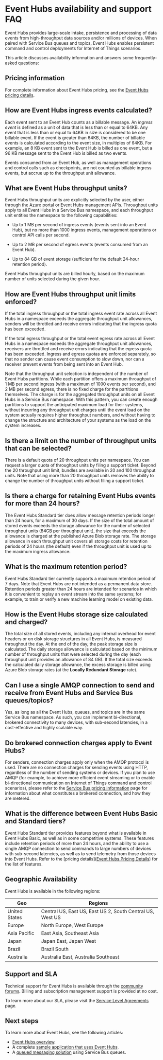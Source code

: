 <properties 
   pageTitle="Event Hubs availability and support | Microsoft Azure"
   description="Event Hubs availability and support FAQ."
   services="event-hubs"
   documentationCenter="na"
   authors="sethmanheim"
   manager="timlt"
   editor="" />
<tags 
   ms.service="event-hubs"
   ms.devlang="na"
   ms.topic="article"
   ms.tgt_pltfrm="na"
   ms.workload="tbd"
   ms.date="10/07/2015"
   ms.author="sethm" />

# Event Hubs availability and support FAQ

Event Hubs provides large-scale intake, persistence and processing of data events from high-throughput data sources and/or millions of devices. When paired with Service Bus queues and topics, Event Hubs enables persistent command and control deployments for Internet of Things scenarios.

This article discusses availability information and answers some frequently-asked questions:

## Pricing information

For complete information about Event Hubs pricing, see the [Event Hubs pricing details](http://azure.microsoft.com/pricing/details/event-hubs/).

## How are Event Hubs ingress events calculated?

Each event sent to an Event Hub counts as a billable message. An *ingress event* is defined as a unit of data that is less than or equal to 64KB. Any event that is less than or equal to 64KB in size is considered to be one billable event. If the event is greater than 64KB, the number of billable events is calculated according to the event size, in multiples of 64KB. For example, an 8 KB event sent to the Event Hub is billed as one event, but a 96 KB message sent to the Event Hub is billed as two events.

Events consumed from an Event Hub, as well as management operations and control calls such as checkpoints, are not counted as billable ingress events, but accrue up to the throughput unit allowance.

## What are Event Hubs throughput units?

Event Hubs throughput units are explicitly selected by the user, either through the Azure portal or Event Hubs management APIs. Throughput units apply to all Event Hubs in a Service Bus namespace, and each throughput unit entitles the namespace to the following capabilities:

- Up to 1 MB per second of ingress events (events sent into an Event Hub), but no more than 1000 ingress events, management operations or control API calls per second.

- Up to 2 MB per second of egress events (events consumed from an Event Hub).

- Up to 84 GB of event storage (sufficient for the default 24-hour retention period).

Event Hubs throughput units are billed hourly, based on the maximum number of units selected during the given hour.

## How are Event Hubs throughput unit limits enforced?

If the total ingress throughput or the total ingress event rate across all Event Hubs in a namespace exceeds the aggregate throughput unit allowances, senders will be throttled and receive errors indicating that the ingress quota has been exceeded.

If the total egress throughput or the total event egress rate across all Event Hubs in a namespace exceeds the aggregate throughput unit allowances, receivers are throttled and receive errors indicating that the egress quota has been exceeded. Ingress and egress quotas are enforced separately, so that no sender can cause event consumption to slow down, nor can a receiver prevent events from being sent into an Event Hub.

Note that the throughput unit selection is independent of the number of Event Hubs partitions. While each partition offers a maximum throughput of 1 MB per second ingress (with a maximum of 1000 events per second), and 2 MB per second egress, there is no fixed charge for the partitions themselves. The charge is for the aggregated throughput units on all Event Hubs in a Service Bus namespace. With this pattern, you can create enough partitions to support the anticipated maximum load for their systems, without incurring any throughput unit charges until the event load on the system actually requires higher throughput numbers, and without having to change the structure and architecture of your systems as the load on the system increases.

## Is there a limit on the number of throughput units that can be selected?

There is a default quota of 20 throughput units per namespace. You can request a larger quota of throughput units by filing a support ticket. Beyond the 20 throughput unit limit, bundles are available in 20 and 100 throughput units. Note that using more than 20 throughput units removes the ability to change the number of throughput units without filing a support ticket.

## Is there a charge for retaining Event Hubs events for more than 24 hours?

The Event Hubs Standard tier does allow message retention periods longer than 24 hours, for a maximum of 30 days. If the size of the total amount of stored events exceeds the storage allowance for the number of selected throughput units (84GB per throughput unit), the size that exceeds the allowance is charged at the published Azure Blob storage rate. The storage allowance in each throughput unit covers all storage costs for retention periods of 24 hours (the default) even if the throughput unit is used up to the maximum ingress allowance.

## What is the maximum retention period?

Event Hubs Standard tier currently supports a maximum retention period of 7 days. Note that Event Hubs are not intended as a permanent data store. Retention periods greater than 24 hours are intended for scenarios in which it is convenient to replay an event stream into the same systems; for example, to train or verify a new machine learning model on existing data.

## How is the Event Hubs storage size calculated and charged?

The total size of all stored events, including any internal overhead for event headers or on disk storage structures in all Event Hubs, is measured throughout the day. At the end of the day, the peak storage size is calculated. The daily storage allowance is calculated based on the minimum number of throughput units that were selected during the day (each throughput unit provides an allowance of 84 GB). If the total size exceeds the calculated daily storage allowance, the excess storage is billed using Azure Blob storage rates (at the **Locally Redundant Storage** rate).

## Can I use a single AMQP connection to send and receive from Event Hubs and Service Bus queues/topics?

Yes, as long as all the Event Hubs, queues, and topics are in the same Service Bus namespace. As such, you can implement bi-directional, brokered connectivity to many devices, with sub-second latencies, in a cost-effective and highly scalable way.

## Do brokered connection charges apply to Event Hubs?

For senders, connection charges apply only when the AMQP protocol is used. There are no connection charges for sending events using HTTP, regardless of the number of sending systems or devices. If you plan to use AMQP (for example, to achieve more efficient event streaming or to enable bi-directional communication on Internet of Things command and control scenarios), please refer to the [Service Bus pricing information](http://azure.microsoft.com/pricing/details/service-bus/) page for information about what constitutes a brokered connection, and how they are metered.

## What is the difference between Event Hubs Basic and Standard tiers?

Event Hubs Standard tier provides features beyond what is available in Event Hubs Basic, as well as in some competitive systems. These features include retention periods of more than 24 hours, and the ability to use a single AMQP connection to send commands to large numbers of devices with sub-second latencies, as well as to send telemetry from those devices into Event Hubs. Refer to the [pricing details]([Event Hubs Pricing Details](http://azure.microsoft.com/pricing/details/event-hubs/)) for the list of features.

## Geographic Availability

Event Hubs is available in the following regions:

|Geo|Regions|
|---|---|
|United States|Central US, East US, East US 2, South Central US, West US|
|Europe|North Europe, West Europe|
|Asia Pacific|East Asia, Southeast Asia|
|Japan|Japan East, Japan West|
|Brazil|Brazil South|
|Australia|Australia East, Australia Southeast|

## Support and SLA

Technical support for Event Hubs is available through the [community forums](https://social.msdn.microsoft.com/forums/azure/home). Billing and subscription management support is provided at no cost.

To learn more about our SLA, please visit the [Service Level Agreements](http://azure.microsoft.com/support/legal/sla/) page.

## Next steps

To learn more about Event Hubs, see the following articles:

- [Event Hubs overview].
- A complete [sample application that uses Event Hubs].
- A [queued messaging solution] using Service Bus queues.

[Event Hubs overview]: event-hubs-overview.md
[sample application that uses Event Hubs]: https://code.msdn.microsoft.com/Service-Bus-Event-Hub-286fd097
[queued messaging solution]: ../service-bus/service-bus-dotnet-multi-tier-app-using-service-bus-queues.md
